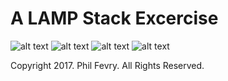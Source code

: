 # A LAMP Stack Excercise #

![alt text](https://s3.amazonaws.com/phlfvry/Portfolio/lamp-assignment/user-list.png "User list")
![alt text](https://s3.amazonaws.com/phlfvry/Portfolio/lamp-assignment/new-user.png "New Users")
![alt text](https://s3.amazonaws.com/phlfvry/Portfolio/lamp-assignment/error-state.png "Error State")
![alt text](https://s3.amazonaws.com/phlfvry/Portfolio/lamp-assignment/success-state.png "Success State")


Copyright 2017. Phil Fevry. All Rights Reserved.
